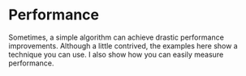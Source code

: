 # Performance

Sometimes, a simple algorithm can achieve drastic performance improvements. Although a
little contrived, the examples here show a technique you can use.
I also show how you can easily measure performance.